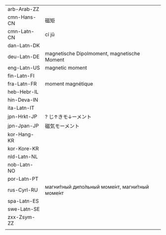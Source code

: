 | | | |
|-|-|-|
| arb-Arab-ZZ |  |  |
| cmn-Hans-CN | 磁矩 |  |
| cmn-Latn-CN | cí jǔ |  |
| dan-Latn-DK |  |  |
| deu-Latn-DE | magnetische Dipolmoment, magnetische Moment |  |
| eng-Latn-US | magnetic moment |  |
| fin-Latn-FI |  |  |
| fra-Latn-FR | moment magnétique |  |
| heb-Hebr-IL |  |  |
| hin-Deva-IN |  |  |
| ita-Latn-IT |  |  |
| jpn-Hrkt-JP | ? じ↑きモ↓ーメント |  |
| jpn-Jpan-JP | 磁気モーメント |  |
| kor-Hang-KR |  |  |
| kor-Kore-KR |  |  |
| nld-Latn-NL |  |  |
| nob-Latn-NO |  |  |
| por-Latn-PT |  |  |
| rus-Cyrl-RU | магни́тный дипо́льный моме́нт, магни́тный моме́нт |  |
| spa-Latn-ES |  |  |
| swe-Latn-SE |  |  |
| zxx-Zsym-ZZ |  |  |
|  |  |  |
